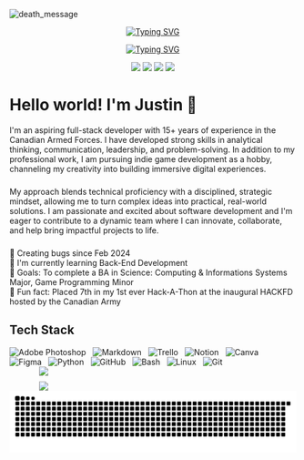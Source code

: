 ![death_message](https://github.com/user-attachments/assets/68d69098-3066-4ca0-b2b2-1eb6471bb4a5)

<p align="center">
<a href="https://git.io/typing-svg"><img src="https://readme-typing-svg.demolab.com?font=Roboto+Mono&weight=500&size=40&duration=3000&pause=500&color=18677F&center=true&vCenter=true&width=435&height=50&lines=Full+Stack+Web+Dev;Indie+Game+Dev" alt="Typing SVG" /></a>
</p>
<p align="center">
<a href="https://git.io/typing-svg"><img src="https://readme-typing-svg.demolab.com?font=Roboto+Mono&weight=500&size=30&duration=3000&pause=500&color=18677F&center=true&vCenter=true&width=435&height=50&lines=Coding%2C+Creating%2C+Gaming" alt="Typing SVG" /></a>
</p>
<p align="center">
<a href = "mailto: justin.mnge@gmail.com"><img src="https://img.shields.io/badge/Gmail-D14836?style=for-the-badge&logo=gmail&logoColor=white"></a>
<a href="https://www.facebook.com/justin.mnge1"><img src="https://img.shields.io/badge/Facebook-1DA1F2?style=for-the-badge&logo=facebook&logoColor=white"></a>
<a href="https://www.instagram.com/j.mnge/"><img src="https://img.shields.io/badge/Instagram-E4405F?style=for-the-badge&logo=instagram&logoColor=white"></a>
<a href="https://www.linkedin.com/in/justin-mnge/"><img src="https://img.shields.io/badge/LinkedIn-0077B5?style=for-the-badge&logo=linkedin&logoColor=white"></a>
</p>

<h1> Hello world! I'm Justin 👋 </h1>

I'm an aspiring full-stack developer with 15+ years of experience in the Canadian Armed Forces. I have developed strong skills in analytical thinking, communication, leadership, and problem-solving. In addition to my professional work, I am pursuing indie game development as a hobby, channeling my creativity into building immersive digital experiences.

###

My approach blends technical proficiency with a disciplined, strategic mindset, allowing me to turn complex ideas into practical, real-world solutions. I am passionate and excited about software development and I'm eager to contribute to a dynamic team where I can innovate, collaborate, and help bring impactful projects to life.

###

<p align="left">🐛 Creating bugs since Feb 2024<br>📖 I'm currently learning Back-End Development<br>🎯 Goals: To complete a BA in Science: Computing & Informations Systems Major, Game Programming Minor <br>🎲 Fun fact: Placed 7th in my 1st ever Hack-A-Thon at the inaugural HACKFD hosted by the Canadian Army</p>

## Tech Stack

<div style="display: inline-block;">
  <img alt="Adobe Photoshop" height="40" width="40" src="https://cdn.jsdelivr.net/gh/devicons/devicon@latest/icons/photoshop/photoshop-original.svg" />&nbsp;&nbsp;
  <img alt="Markdown" height="40" width="40" src="https://cdn.jsdelivr.net/gh/devicons/devicon@latest/icons/markdown/markdown-original.svg" />&nbsp;&nbsp;
  <img alt="Trello" height="40" width="40" src="https://cdn.jsdelivr.net/gh/devicons/devicon@latest/icons/trello/trello-original.svg" />&nbsp;&nbsp;
  <img alt="Notion" height="40" width="40" src="https://cdn.jsdelivr.net/gh/devicons/devicon@latest/icons/notion/notion-original.svg" />&nbsp;&nbsp;
  <img alt="Canva" height="40" width="40" src="https://cdn.jsdelivr.net/gh/devicons/devicon@latest/icons/canva/canva-original.svg" />&nbsp;&nbsp;
  <img alt="Figma" height="40" width="40" src="https://cdn.jsdelivr.net/gh/devicons/devicon@latest/icons/figma/figma-original.svg" />&nbsp;&nbsp;
  <img alt="Python" height="40" width="40" src="https://cdn.jsdelivr.net/gh/devicons/devicon@latest/icons/python/python-original.svg" />&nbsp;&nbsp;
  <img alt="GitHub" height="40" width="40" src="https://cdn.jsdelivr.net/gh/devicons/devicon/icons/github/github-original.svg" />&nbsp;&nbsp;
  <img alt="Bash" height="40" width="40" src="https://cdn.jsdelivr.net/gh/devicons/devicon/icons/bash/bash-original.svg" />&nbsp;&nbsp;
  <img alt="Linux" height="40" width="40" src="https://cdn.jsdelivr.net/gh/devicons/devicon/icons/linux/linux-original.svg" />&nbsp;&nbsp;
  <img alt="Git" height="40" width="40" src="https://cdn.jsdelivr.net/gh/devicons/devicon/icons/git/git-original.svg" />
</div>

<br>
<div align="center" style="display: flex; justify-content: center; gap: 10px; flex-wrap: wrap;">
  <img style="min-width: 400px; max-width: 48%;" src="https://github-readme-stats.vercel.app/api?username=justinmnge&show_icons=true&theme=codeSTACKr" />
  <img style="min-width: 400px; max-width: 48%;" src="https://github-readme-stats-git-masterrstaa-rickstaa.vercel.app/api/top-langs?username=justinmnge&show_icons=true&locale=en&layout=compact&theme=codeSTACKr&langs_count=10&card_width=320" />
</div>

<picture>
  <source media="(prefers-color-scheme: dark)" srcset="https://raw.githubusercontent.com/justinmnge/justinmnge/output/github-snake-dark.svg" />
  <source media="(prefers-color-scheme: light)" srcset="https://raw.githubusercontent.com/justinmnge/justinmnge/output/github-snake.svg" />
  <img alt="github-snake" src="https://raw.githubusercontent.com/justinmnge/justinmnge/output/github-snake.svg" />
</picture>

<!--
**justinmnge/justinmnge** is a ✨ _special_ ✨ repository because its `README.md` (this file) appears on your GitHub profile.

Here are some ideas to get you started:

- 🔭 I’m currently working on ...
- 🌱 I’m currently learning ...
- 👯 I’m looking to collaborate on ...
- 🤔 I’m looking for help with ...
- 💬 Ask me about ...
- 📫 How to reach me: ...
- 😄 Pronouns: ...
- ⚡ Fun fact: ...
-->
